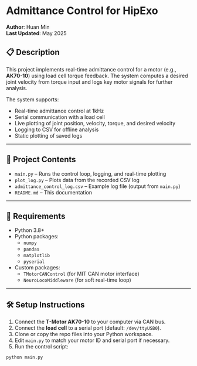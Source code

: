 # Admittance Control for HipExo 

**Author**: Huan Min  
**Last Updated**: May 2025

## 📋 Description

This project implements real-time admittance control for a motor (e.g., **AK70-10**) using load cell torque feedback. The system computes a desired joint velocity from torque input and logs key motor signals for further analysis.

The system supports:
- Real-time admittance control at 1kHz
- Serial communication with a load cell
- Live plotting of joint position, velocity, torque, and desired velocity
- Logging to CSV for offline analysis
- Static plotting of saved logs

---

## 📁 Project Contents

- `main.py` – Runs the control loop, logging, and real-time plotting
- `plot_log.py` – Plots data from the recorded CSV log
- `admittance_control_log.csv` – Example log file (output from `main.py`)
- `README.md` – This documentation

---

## 🔧 Requirements

- Python 3.8+
- Python packages:
  - `numpy`
  - `pandas`
  - `matplotlib`
  - `pyserial`
- Custom packages:
  - `TMotorCANControl` (for MIT CAN motor interface)
  - `NeuroLocoMiddleware` (for soft real-time loop)

---

## 🛠️ Setup Instructions

1. Connect the **T-Motor AK70-10** to your computer via CAN bus.
2. Connect the **load cell** to a serial port (default: `/dev/ttyUSB0`).
3. Clone or copy the repo files into your Python workspace.
4. Edit `main.py` to match your motor ID and serial port if necessary.
5. Run the control script:

```bash
python main.py
```






